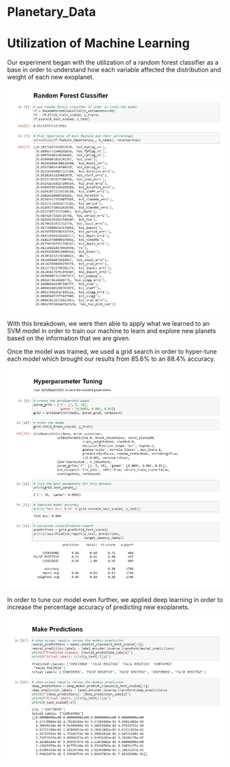 # Planetary_Data

# Utilization of Machine Learning
Our experiment began with the utilization of a random forest classifier as a base in order to understand how each variable affected the distribution and weight of each new exoplanet. 

![](Images/variable_percentages.JPG)

With this breakdown, we were then able to apply what we learned to an SVM model in order to train our machine to learn and explore new planets based on the information that we are given.

Once the model was trained, we used a grid search in order to hyper-tune each model which brought our results from 85.6% to an 88.4% accuracy. 

![](Images/grid_accuracy.JPG)

In order to tune our model even further, we applied deep learning in order to increase the percentage accuracy of predicting new exoplanets.

![](Images/deep_learning.JPG)

